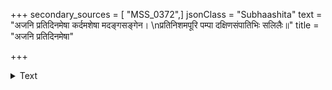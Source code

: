 +++
secondary_sources = [ "MSS_0372",]
jsonClass = "Subhaashita"
text = "अजनि प्रतिदिनमेषा कर्दमशेषा मदङ्गसङ्गेन।  \nप्रतिनिशमपूरि पम्पा दक्षिणसंपातिभिः सलिलैः॥"
title = "अजनि प्रतिदिनमेषा"

+++

<details><summary>Text</summary>

अजनि प्रतिदिनमेषा कर्दमशेषा मदङ्गसङ्गेन।  
प्रतिनिशमपूरि पम्पा दक्षिणसंपातिभिः सलिलैः॥
</details>
